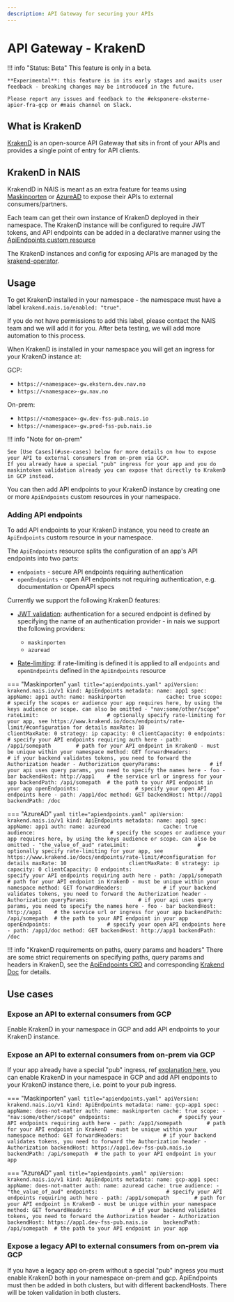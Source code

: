 ```yaml
---
description: API Gateway for securing your APIs
---
```


# API Gateway - KrakenD

!!! info "Status: Beta"
    This feature is only in a beta.

    **Experimental**: this feature is in its early stages and awaits user feedback - breaking changes may be introduced in the future.

    Please report any issues and feedback to the #eksponere-eksterne-apier-fra-gcp or #nais channel on Slack.

## What is KrakenD

[KrakenD](https://www.krakend.io/) is an open-source API Gateway that sits in front of your APIs and provides a single point of entry for API clients.

## KrakenD in NAIS

KrakendD in NAIS is meant as an extra feature for teams using [Maskinporten](../auth/maskinporten) or [AzureAD](../auth/azure-ad) to expose their APIs to external consumers/partners.

Each team can get their own instance of KrakenD deployed in their namespace. The KrakenD instance will be configured to require JWT tokens, and API endpoints can be added
in a declarative manner using the [ApiEndpoints custom resource](https://github.com/nais/krakend/blob/main/config/samples/apiendpoints_max.yaml)

The KrakenD instances and config for exposing APIs are managed by the [krakend-operator](https://github.com/nais/krakend).

## Usage

To get KrakenD installed in your namespace - the namespace must have a label `krakend.nais.io/enabled: "true"`. 

If you do not have permissions to add this label, please contact the NAIS team and we will add it for you.
After beta testing, we will add more automation to this process.

When KrakenD is installed in your namespace you will get an ingress for your KrakenD instance at:

GCP:

* `https://<namespace>-gw.ekstern.dev.nav.no`
* `https://<namespace>-gw.nav.no`

On-prem:

* `https://<namespace>-gw.dev-fss-pub.nais.io`
* `https://<namespace>-gw.prod-fss-pub.nais.io`

!!! info "Note for on-prem"

    See [Use Cases](#use-cases) below for more details on how to expose your API to external consumers from on-prem via GCP.
    If you already have a special "pub" ingress for your app and you do maskintoken validation already you can expose that directly to KrakenD in GCP instead.

You can then add API endpoints to your KrakenD instance by creating one or more `ApiEndpoints` custom resources in your namespace.

### Adding API endpoints

To add API endpoints to your KrakenD instance, you need to create an `ApiEndpoints` custom resource in your namespace.

The `ApiEndpoints` resource splits the configuration of an app's API endpoints into two parts:

* `endpoints` - secure API endpoints requiring authentication
* `openEndpoints` - open API endpoints not requiring authentication, e.g. documentation or OpenAPI specs

Currently we support the following KrakenD features:

* [JWT validation](https://www.krakend.io/docs/authorization/jwt-validation/): authentication for a secured endpoint is defined by specifying the name of an authentication provider - in nais we support the following providers:
    * `maskinporten`
    * `azuread`
  
* [Rate-limiting](https://www.krakend.io/docs/endpoints/rate-limit/): if rate-limiting is defined it is applied to all `endpoints` and `openEndpoints` defined in the `ApiEndpoints` resource


=== "Maskinporten"
    ```yaml title="apiendpoints.yaml"
    apiVersion: krakend.nais.io/v1
    kind: ApiEndpoints
    metadata:
      name: app1
    spec:
      appName: app1
      auth:
        name: maskinporten            
        cache: true
        scope:                        # specify the scopes or audience your app requires here, by using the keys audience or scope. can also be omitted
          - "nav:some/other/scope"
      rateLimit:                      # optionally specify rate-limiting for your app, see https://www.krakend.io/docs/endpoints/rate-limit/#configuration for details
        maxRate: 10                   
        clientMaxRate: 0
        strategy: ip
        capacity: 0
        clientCapacity: 0
      endpoints:                      # specify your API endpoints requiring auth here
        - path: /app1/somepath        # path for your API endpoint in KrakenD - must be unique within your namespace
          method: GET
          forwardHeaders:             # if your backend validates tokens, you need to forward the Authorization header
            - Authorization
          queryParams:                # if your api uses query params, you need to specify the names here
            - foo
            - bar
          backendHost: http://app1    # the service url or ingress for your app
          backendPath: /api/somepath  # the path to your API endpoint in your app
      openEndpoints:                  # specify your open API endpoints here
        - path: /app1/doc
          method: GET
          backendHost: http://app1
          backendPath: /doc
    ```

=== "AzureAD"
    ```yaml title="apiendpoints.yaml"
    apiVersion: krakend.nais.io/v1
    kind: ApiEndpoints
    metadata:
      name: app1
    spec:
      appName: app1
      auth:
        name: azuread                
        cache: true
        audience:                        # specify the scopes or audience your app requires here, by using the keys audience or scope. can also be omitted
          - "the_value_of_aud"
      rateLimit:                      # optionally specify rate-limiting for your app, see https://www.krakend.io/docs/endpoints/rate-limit/#configuration for details
        maxRate: 10                   
        clientMaxRate: 0
        strategy: ip
        capacity: 0
        clientCapacity: 0
      endpoints:                      # specify your API endpoints requiring auth here
        - path: /app1/somepath        # path for your API endpoint in KrakenD - must be unique within your namespace
          method: GET
          forwardHeaders:             # if your backend validates tokens, you need to forward the Authorization header
            - Authorization
          queryParams:                # if your api uses query params, you need to specify the names here
            - foo
            - bar
          backendHost: http://app1    # the service url or ingress for your app
          backendPath: /api/somepath  # the path to your API endpoint in your app
      openEndpoints:                  # specify your open API endpoints here
        - path: /app1/doc
          method: GET
          backendHost: http://app1
          backendPath: /doc
    ```

!!! info "KrakenD requirements on paths, query params and headers"
    There are some strict requirements on specifying paths, query params and headers in KrakenD, see the [ApiEndpoints CRD](https://github.com/nais/krakend/blob/main/config/crd/bases/krakend.nais.io_apiendpoints.yaml) and corresponding [Krakend Doc](https://www.krakend.io/docs/endpoints/) for details.


## Use cases

### Expose an API to external consumers from GCP

Enable KrakenD in your namespace in GCP and add API endpoints to your KrakenD instance.

### Expose an API to external consumers from on-prem via GCP

If your app already have a special "pub" ingress, ref [explanation here](https://doc.nais.io/clusters/migrating-to-gcp/#how-do-i-reach-an-application-found-on-premises-from-my-application-in-gcp), 
you can enable KrakenD in your namespace in GCP and add API endpoints to your KrakenD instance there, i.e. point to your pub ingress.

=== "Maskinporten"
    ```yaml title="apiendpoints.yaml"
      apiVersion: krakend.nais.io/v1
      kind: ApiEndpoints
      metadata:
        name: gcp-app1
      spec:
        appName: does-not-matter
        auth:
          name: maskinporten
          cache: true
          scope:
            - "nav:some/other/scope"
        endpoints:                      # specify your API endpoints requiring auth here
          - path: /app1/somepath        # path for your API endpoint in KrakenD - must be unique within your namespace
            method: GET
            forwardHeaders:             # if your backend validates tokens, you need to forward the Authorization header
              - Authorization
            backendHost: https://app1.dev-fss-pub.nais.io    
            backendPath: /api/somepath  # the path to your API endpoint in your app
    ```

=== "AzureAD"
    ```yaml title="apiendpoints.yaml"
      apiVersion: krakend.nais.io/v1
      kind: ApiEndpoints
      metadata:
        name: gcp-app1
      spec:
        appName: does-not-matter
        auth:
          name: azuread
          cache: true
          audience:
            - "the_value_of_aud"
        endpoints:                      # specify your API endpoints requiring auth here
          - path: /app1/somepath        # path for your API endpoint in KrakenD - must be unique within your namespace
            method: GET
            forwardHeaders:             # if your backend validates tokens, you need to forward the Authorization header
              - Authorization
            backendHost: https://app1.dev-fss-pub.nais.io    
            backendPath: /api/somepath  # the path to your API endpoint in your app
    ```
### Expose a legacy API to external consumers from on-prem via GCP

If you have a legacy app on-prem without a special "pub" ingress you must enable KrakenD both in your namespace on-prem and gcp.
ApiEndpoints must then be added in both clusters, but with different backendHosts. There will be token validation in both clusters.


